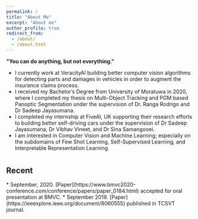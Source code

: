 ```yaml
---
permalink: /
title: "About Me"
excerpt: "About me"
author_profile: true
redirect_from: 
  - /about/
  - /about.html
---
```


**"You can do anything, but not everything."**

* I currently work at VeracityAI building better computer vision algorithms for 
detecting parts and damages in vehicles in order to augment the insurance claims 
process. 
* I received my Bachelor’s Degree from University of Moratuwa in 2020, where I 
completed my thesis on Multi-Object Tracking and PGM based Panoptic Segmentation 
under the supervision of Dr. Ranga Rodrigo and Dr Sadeep Jayasumana.
* I completed my internship at FiveAI, UK supporting their research efforts to 
building better self-driving cars under the supervision of Dr Sadeep Jayasumana, 
Dr Vibhav Vineet, and Dr Sina Samangooei. 
* I am interested in Computer Vision and Machine Learning; especially on the 
subdomains of Few Shot Learning, Self-Supervised Learning, and Interpretable 
Representation Learning. 


<h2 style="margin-top: 40px;"> Recent </h2>
* September, 2020. [Paper](https://www.bmvc2020-conference.com/conference/papers/paper_0184.html) 
accepted for oral presentation at BMVC. 
* September 2019. [Paper](https://ieeexplore.ieee.org/document/8060555) published in TCSVT journal. 
